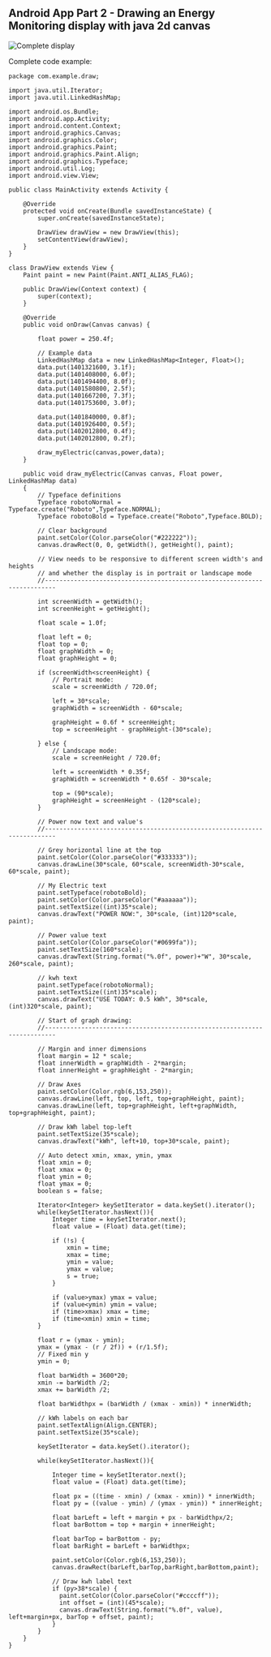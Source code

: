 ## Android App Part 2 - Drawing an Energy Monitoring display with java 2d canvas

![Complete display](files/app2fulldisplay.png)

Complete code example:

    package com.example.draw;

    import java.util.Iterator;
    import java.util.LinkedHashMap;

    import android.os.Bundle;
    import android.app.Activity;
    import android.content.Context;
    import android.graphics.Canvas;
    import android.graphics.Color;
    import android.graphics.Paint;
    import android.graphics.Paint.Align;
    import android.graphics.Typeface;
    import android.util.Log;
    import android.view.View;

    public class MainActivity extends Activity {

	    @Override
	    protected void onCreate(Bundle savedInstanceState) {
		    super.onCreate(savedInstanceState);
		
		    DrawView drawView = new DrawView(this);
            setContentView(drawView);
	    }
    }

    class DrawView extends View {
	    Paint paint = new Paint(Paint.ANTI_ALIAS_FLAG);
	
        public DrawView(Context context) {
            super(context);
        }
        
        @Override
        public void onDraw(Canvas canvas) {
        	
        	float power = 250.4f;
        	
            // Example data
            LinkedHashMap data = new LinkedHashMap<Integer, Float>();
            data.put(1401321600, 3.1f);
            data.put(1401408000, 6.0f);
            data.put(1401494400, 8.0f);
            data.put(1401580800, 2.5f);
            data.put(1401667200, 7.3f);
            data.put(1401753600, 3.0f);

            data.put(1401840000, 0.8f);
            data.put(1401926400, 0.5f);
            data.put(1402012800, 0.4f);
            data.put(1402012800, 0.2f);
            
            draw_myElectric(canvas,power,data);
        }
        
        public void draw_myElectric(Canvas canvas, Float power, LinkedHashMap data)
        {
            // Typeface definitions
        	Typeface robotoNormal = Typeface.create("Roboto",Typeface.NORMAL);
        	Typeface robotoBold = Typeface.create("Roboto",Typeface.BOLD);
        	
        	// Clear background
        	paint.setColor(Color.parseColor("#222222"));
            canvas.drawRect(0, 0, getWidth(), getHeight(), paint);
        	
        	// View needs to be responsive to different screen width's and heights
        	// and whether the display is in portrait or landscape mode
        	//-------------------------------------------------------------------------
        	
            int screenWidth = getWidth();
            int screenHeight = getHeight();
            
            float scale = 1.0f;
            
            float left = 0;
            float top = 0;
            float graphWidth = 0;
            float graphHeight = 0;
            
        	if (screenWidth<screenHeight) {
        		// Portrait mode:
        		scale = screenWidth / 720.0f;
       
        		left = 30*scale;
        		graphWidth = screenWidth - 60*scale;
        		
        		graphHeight = 0.6f * screenHeight;
        		top = screenHeight - graphHeight-(30*scale);
        		
        	} else {
        		// Landscape mode:
        		scale = screenHeight / 720.0f;
        		
        		left = screenWidth * 0.35f;
        		graphWidth = screenWidth * 0.65f - 30*scale;
        		
        		top = (90*scale);
        		graphHeight = screenHeight - (120*scale);
        	}
        	
        	// Power now text and value's
        	//-------------------------------------------------------------------------
            
            // Grey horizontal line at the top
            paint.setColor(Color.parseColor("#333333"));
            canvas.drawLine(30*scale, 60*scale, screenWidth-30*scale, 60*scale, paint);
        	
            // My Electric text
        	paint.setTypeface(robotoBold);
            paint.setColor(Color.parseColor("#aaaaaa"));
            paint.setTextSize((int)35*scale);
            canvas.drawText("POWER NOW:", 30*scale, (int)120*scale, paint);
            
            // Power value text
            paint.setColor(Color.parseColor("#0699fa"));
            paint.setTextSize(160*scale);        
            canvas.drawText(String.format("%.0f", power)+"W", 30*scale, 260*scale, paint);

            // kwh text
            paint.setTypeface(robotoNormal);
            paint.setTextSize((int)35*scale);
            canvas.drawText("USE TODAY: 0.5 kWh", 30*scale, (int)320*scale, paint);

            // Start of graph drawing:
        	//-------------------------------------------------------------------------
            
            // Margin and inner dimensions
            float margin = 12 * scale;
            float innerWidth = graphWidth - 2*margin;
            float innerHeight = graphHeight - 2*margin;
            
            // Draw Axes
            paint.setColor(Color.rgb(6,153,250));
            canvas.drawLine(left, top, left, top+graphHeight, paint);
            canvas.drawLine(left, top+graphHeight, left+graphWidth, top+graphHeight, paint);
            
            // Draw kWh label top-left
            paint.setTextSize(35*scale);
            canvas.drawText("kWh", left+10, top+30*scale, paint);

            // Auto detect xmin, xmax, ymin, ymax
            float xmin = 0;
            float xmax = 0;
            float ymin = 0;
            float ymax = 0;
            boolean s = false;

            Iterator<Integer> keySetIterator = data.keySet().iterator();
            while(keySetIterator.hasNext()){
                Integer time = keySetIterator.next();
                float value = (Float) data.get(time);

                if (!s) {
                    xmin = time;
                    xmax = time;
                    ymin = value;
                    ymax = value;
                    s = true;
                }

                if (value>ymax) ymax = value;
                if (value<ymin) ymin = value;
                if (time>xmax) xmax = time;
                if (time<xmin) xmin = time;               
            }
            
            float r = (ymax - ymin);
            ymax = (ymax - (r / 2f)) + (r/1.5f);
            // Fixed min y
            ymin = 0;

            float barWidth = 3600*20;
            xmin -= barWidth /2;
            xmax += barWidth /2;

            float barWidthpx = (barWidth / (xmax - xmin)) * innerWidth;

            // kWh labels on each bar
            paint.setTextAlign(Align.CENTER);
            paint.setTextSize(35*scale);

            keySetIterator = data.keySet().iterator();

            while(keySetIterator.hasNext()){

                Integer time = keySetIterator.next();
                float value = (Float) data.get(time);

                float px = ((time - xmin) / (xmax - xmin)) * innerWidth;
                float py = ((value - ymin) / (ymax - ymin)) * innerHeight;

                float barLeft = left + margin + px - barWidthpx/2;
                float barBottom = top + margin + innerHeight;

                float barTop = barBottom - py;
                float barRight = barLeft + barWidthpx;

                paint.setColor(Color.rgb(6,153,250));
                canvas.drawRect(barLeft,barTop,barRight,barBottom,paint);

                // Draw kwh label text
                if (py>38*scale) {
                  paint.setColor(Color.parseColor("#ccccff"));
                  int offset = (int)(45*scale);
                  canvas.drawText(String.format("%.0f", value), left+margin+px, barTop + offset, paint);
                }
            }
        }
    }

